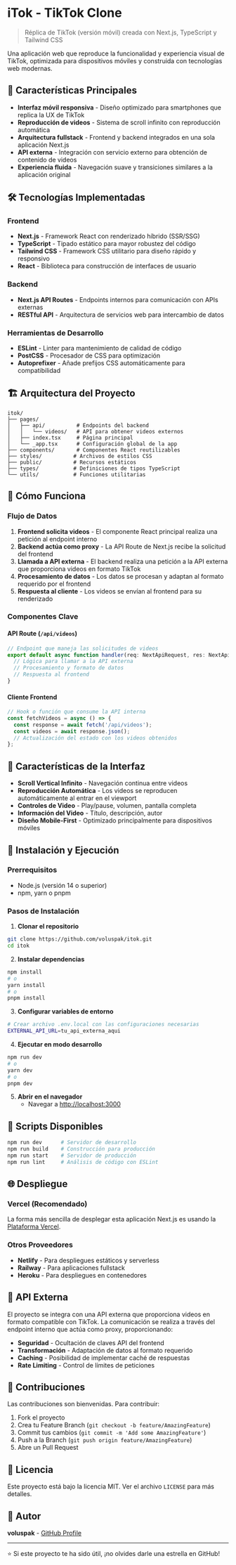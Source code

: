 # iTok - TikTok Clone

> Réplica de TikTok (versión móvil) creada con Next.js, TypeScript y Tailwind CSS

Una aplicación web que reproduce la funcionalidad y experiencia visual de TikTok, optimizada para dispositivos móviles y construida con tecnologías web modernas.

## 🚀 Características Principales

- **Interfaz móvil responsiva** - Diseño optimizado para smartphones que replica la UX de TikTok
- **Reproducción de videos** - Sistema de scroll infinito con reproducción automática
- **Arquitectura fullstack** - Frontend y backend integrados en una sola aplicación Next.js
- **API externa** - Integración con servicio externo para obtención de contenido de videos
- **Experiencia fluida** - Navegación suave y transiciones similares a la aplicación original

## 🛠️ Tecnologías Implementadas

### Frontend
- **Next.js** - Framework React con renderizado híbrido (SSR/SSG)
- **TypeScript** - Tipado estático para mayor robustez del código
- **Tailwind CSS** - Framework CSS utilitario para diseño rápido y responsivo
- **React** - Biblioteca para construcción de interfaces de usuario

### Backend
- **Next.js API Routes** - Endpoints internos para comunicación con APIs externas
- **RESTful API** - Arquitectura de servicios web para intercambio de datos

### Herramientas de Desarrollo
- **ESLint** - Linter para mantenimiento de calidad de código
- **PostCSS** - Procesador de CSS para optimización
- **Autoprefixer** - Añade prefijos CSS automáticamente para compatibilidad

## 🏗️ Arquitectura del Proyecto

```
itok/
├── pages/
│   ├── api/          # Endpoints del backend
│   │   └── videos/   # API para obtener videos externos
│   ├── index.tsx     # Página principal
│   └── _app.tsx      # Configuración global de la app
├── components/       # Componentes React reutilizables
├── styles/          # Archivos de estilos CSS
├── public/          # Recursos estáticos
├── types/           # Definiciones de tipos TypeScript
└── utils/           # Funciones utilitarias
```

## 🔄 Cómo Funciona

### Flujo de Datos
1. **Frontend solicita videos** - El componente React principal realiza una petición al endpoint interno
2. **Backend actúa como proxy** - La API Route de Next.js recibe la solicitud del frontend
3. **Llamada a API externa** - El backend realiza una petición a la API externa que proporciona videos en formato TikTok
4. **Procesamiento de datos** - Los datos se procesan y adaptan al formato requerido por el frontend
5. **Respuesta al cliente** - Los videos se envían al frontend para su renderizado

### Componentes Clave

#### API Route (`/api/videos`)
```typescript
// Endpoint que maneja las solicitudes de videos
export default async function handler(req: NextApiRequest, res: NextApiResponse) {
  // Lógica para llamar a la API externa
  // Procesamiento y formato de datos
  // Respuesta al frontend
}
```

#### Cliente Frontend
```typescript
// Hook o función que consume la API interna
const fetchVideos = async () => {
  const response = await fetch('/api/videos');
  const videos = await response.json();
  // Actualización del estado con los videos obtenidos
};
```

## 📱 Características de la Interfaz

- **Scroll Vertical Infinito** - Navegación continua entre videos
- **Reproducción Automática** - Los videos se reproducen automáticamente al entrar en el viewport
- **Controles de Video** - Play/pause, volumen, pantalla completa
- **Información del Video** - Título, descripción, autor
- **Diseño Mobile-First** - Optimizado principalmente para dispositivos móviles

## 🚀 Instalación y Ejecución

### Prerrequisitos
- Node.js (versión 14 o superior)
- npm, yarn o pnpm

### Pasos de Instalación

1. **Clonar el repositorio**
```bash
git clone https://github.com/voluspak/itok.git
cd itok
```

2. **Instalar dependencias**
```bash
npm install
# o
yarn install
# o
pnpm install
```

3. **Configurar variables de entorno**
```bash
# Crear archivo .env.local con las configuraciones necesarias
EXTERNAL_API_URL=tu_api_externa_aqui
```

4. **Ejecutar en modo desarrollo**
```bash
npm run dev
# o
yarn dev
# o
pnpm dev
```

5. **Abrir en el navegador**
   - Navegar a [http://localhost:3000](http://localhost:3000)

## 🔧 Scripts Disponibles

```bash
npm run dev      # Servidor de desarrollo
npm run build    # Construcción para producción
npm run start    # Servidor de producción
npm run lint     # Análisis de código con ESLint
```

## 🌐 Despliegue

### Vercel (Recomendado)
La forma más sencilla de desplegar esta aplicación Next.js es usando la [Plataforma Vercel](https://vercel.com/new).

### Otros Proveedores
- **Netlify** - Para despliegues estáticos y serverless
- **Railway** - Para aplicaciones fullstack
- **Heroku** - Para despliegues en contenedores

## 📄 API Externa

El proyecto se integra con una API externa que proporciona videos en formato compatible con TikTok. La comunicación se realiza a través del endpoint interno que actúa como proxy, proporcionando:

- **Seguridad** - Ocultación de claves API del frontend
- **Transformación** - Adaptación de datos al formato requerido
- **Caching** - Posibilidad de implementar caché de respuestas
- **Rate Limiting** - Control de límites de peticiones

## 🤝 Contribuciones

Las contribuciones son bienvenidas. Para contribuir:

1. Fork el proyecto
2. Crea tu Feature Branch (`git checkout -b feature/AmazingFeature`)
3. Commit tus cambios (`git commit -m 'Add some AmazingFeature'`)
4. Push a la Branch (`git push origin feature/AmazingFeature`)
5. Abre un Pull Request

## 📝 Licencia

Este proyecto está bajo la licencia MIT. Ver el archivo `LICENSE` para más detalles.

## 👤 Autor

**voluspak** - [GitHub Profile](https://github.com/voluspak)

---

⭐ Si este proyecto te ha sido útil, ¡no olvides darle una estrella en GitHub!